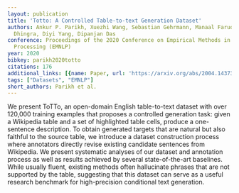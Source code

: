 ```yaml
---
layout: publication
title: 'Totto: A Controlled Table-to-text Generation Dataset'
authors: Ankur P. Parikh, Xuezhi Wang, Sebastian Gehrmann, Manaal Faruqui, Bhuwan
  Dhingra, Diyi Yang, Dipanjan Das
conference: Proceedings of the 2020 Conference on Empirical Methods in Natural Language
  Processing (EMNLP)
year: 2020
bibkey: parikh2020totto
citations: 176
additional_links: [{name: Paper, url: 'https://arxiv.org/abs/2004.14373'}]
tags: ["Datasets", "EMNLP"]
short_authors: Parikh et al.
---
```

We present ToTTo, an open-domain English table-to-text dataset with over
120,000 training examples that proposes a controlled generation task: given a
Wikipedia table and a set of highlighted table cells, produce a one-sentence
description. To obtain generated targets that are natural but also faithful to
the source table, we introduce a dataset construction process where annotators
directly revise existing candidate sentences from Wikipedia. We present
systematic analyses of our dataset and annotation process as well as results
achieved by several state-of-the-art baselines. While usually fluent, existing
methods often hallucinate phrases that are not supported by the table,
suggesting that this dataset can serve as a useful research benchmark for
high-precision conditional text generation.